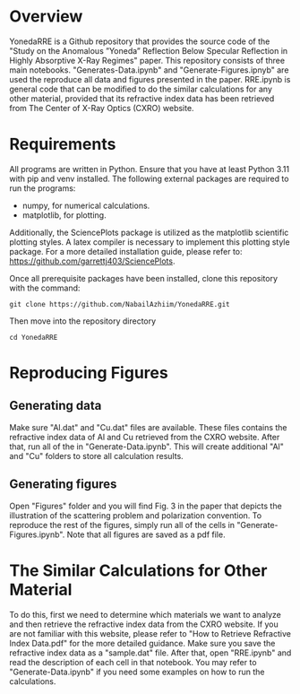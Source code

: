 # Overview

YonedaRRE is a Github repository that provides the source code of the "Study on the Anomalous ”Yoneda” Reflection Below Specular Reflection in Highly Absorptive X-Ray Regimes" paper. This repository consists of three main notebooks. "Generates-Data.ipynb" and "Generate-Figures.ipnyb" are used the reproduce all data and figures presented in the paper. RRE.ipynb is general code that can be modified to do the similar calculations for any other material, provided that its refractive index data has been retrieved from The Center of X-Ray Optics (CXRO) website.

# Requirements

All programs are written in Python. Ensure that you have at least Python 3.11 with pip and venv installed. The following external packages are required to run the programs:
- numpy, for numerical calculations.
- matplotlib, for plotting.

Additionally, the SciencePlots package is utilized as the matplotlib scientific plotting styles. A latex compiler is necessary to implement this plotting style package. For a more detailed installation guide, please refer to: https://github.com/garrettj403/SciencePlots.

Once all prerequisite packages have been installed, clone this repository with the command:
```
git clone https://github.com/NabailAzhiim/YonedaRRE.git
```
Then move into the repository directory
```
cd YonedaRRE
```

# Reproducing Figures

## Generating data

Make sure "Al.dat" and "Cu.dat" files are available. These files contains the refractive index data of Al and Cu retrieved from the CXRO website. After that, run all of the in "Generate-Data.ipynb". This will create additional "Al" and "Cu" folders to store all calculation results. 

## Generating figures

Open "Figures" folder and you will find Fig. 3 in the paper that depicts the illustration of the scattering problem and polarization convention. To reproduce the rest of the figures, simply run all of the cells in "Generate-Figures.ipynb". Note that all figures are saved as a pdf file. 

# The Similar Calculations for Other Material

To do this, first we need to determine which materials we want to analyze and then retrieve the refractive index data from the CXRO website. If you are not familiar with this website, please refer to "How to Retrieve Refractive Index Data.pdf" for the more detailed guidance. Make sure you save the refractive index data as a "sample.dat" file. After that, open "RRE.ipynb" and read the description of each cell in that notebook. You may refer to "Generate-Data.ipynb" if you need some examples on how to run the calculations.